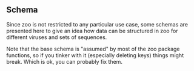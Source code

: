 ## Schema

Since zoo is not restricted to any particular use case, some schemas are presented here to give an idea how data can be structured in zoo for different viruses and sets of sequences.

Note that the base schema is "assumed" by most of the zoo package functions, so if you tinker with it (especially deleting keys) things might break. Which is ok, you can probably fix them.